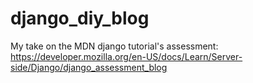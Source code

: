 # django_diy_blog

My take on the MDN django tutorial's assessment:
https://developer.mozilla.org/en-US/docs/Learn/Server-side/Django/django_assessment_blog
